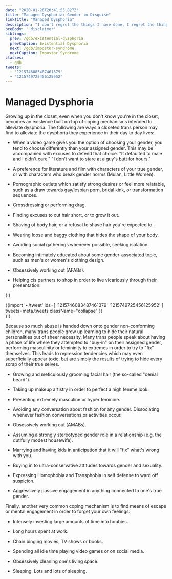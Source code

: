 ```yaml
---
date: "2020-01-26T20:41:55.827Z"
title: "Managed Dysphoria: Gender in Disguise"
linkTitle: "Managed Dysphoria"
description: "I don't regret the things I have done, I regret the things I didn't do when I had the chance."
preBody: '_disclaimer'
siblings:
  prev: /gdb/existential-dysphoria
  prevCaption: Existential Dysphoria
  next: /gdb/impostor-syndrome
  nextCaption: Impostor Syndrome
classes:
  - gdb
tweets:
  - '1215746083487461379'
  - '1215749725456125952'
---
```


# Managed Dysphoria

Growing up in the closet, even when you don't know you're in the closet, becomes an existence built on top of coping mechanisms intended to alleviate dysphoria. The following are ways a closeted trans person may find to alleviate the dysphoria they experience in their day to day lives:

- When a video game gives you the option of choosing your gender, you tend to choose differently than your assigned gender. This may be accompanied with excuses to defend that choice. "It defaulted to male and I didn't care." "I don't want to stare at a guy's butt for hours."

- A preference for literature and film with characters of your true gender, or with characters who break gender norms (Mulan, Little Women).

- Pornographic outlets which satisfy strong desires or feel more relatable, such as a draw towards gay/lesbian porn, bridal kink, or transformation sequences.

- Crossdressing or performing drag.

- Finding excuses to cut hair short, or to grow it out.

- Shaving of body hair, or a refusal to shave hair you're expected to.

- Wearing loose and baggy clothing that hides the shape of your body.

- Avoiding social gatherings whenever possible, seeking isolation.

- Becoming intimately educated about some gender-associated topic, such as men's or women's clothing design.

- Obsessively working out (AFABs).

- Helping cis partners to shop in order to live vicariously through their presentation.

{!{ <div class="gutter">{{import '~/tweet' ids=[
  '1215746083487461379'
  '1215749725456125952'
] tweets=meta.tweets className="collapse" }}</div> }!}

Because so much abuse is handed down onto gender non-conforming children, many trans people grow up learning to hide their natural personalities out of sheer necessity. Many trans people speak about having a phase of life where they attempted to "buy-in" on their assigned gender, performing masculinity or femininity to extremes in order to try to "fix" themselves. This leads to repression tendencies which may even superficially appear toxic, but are simply the results of trying to hide every scrap of their true selves.

- Growing and meticulously grooming facial hair (the so-called "denial beard").

- Taking up makeup artistry in order to perfect a high femme look.

- Presenting extremely masculine or hyper feminine.

- Avoiding any conversation about fashion for any gender. Dissociating whenever fashion conversations or activities occur.

- Obsessively working out (AMABs).

- Assuming a strongly stereotyped gender role in a relationship (e.g. the dutifully modest housewife).

- Marrying and having kids in anticipation that it will "fix" what's wrong with you.

- Buying in to ultra-conservative attitudes towards gender and sexuality.

- Expressing Homophobia and Transphobia in self defense to ward off suspicion.

- Aggressively passive engagement in anything connected to one's true gender.


Finally, another very common coping mechanism is to find means of escape or mental engagement in order to forget your own feelings.

- Intensely investing large amounts of time into hobbies.

- Long hours spent at work.

- Chain binging movies, TV shows or books.

- Spending all idle time playing video games or on social media.

- Obsessively cleaning one's living space.

- Sleeping. Lots and lots of sleeping.
